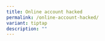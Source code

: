 ```yaml
---
title: Online account hacked
permalink: /online-account-hacked/
variant: tiptap
description: ""
---
```

<p></p>